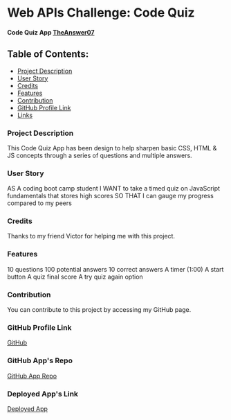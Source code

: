 # Web APIs Challenge: Code Quiz

#### Code Quiz App [TheAnswer07](https://github.com/TheAnswer07)


## Table of Contents:
* [Project Description](#project-description)
* [User Story](#username)
* [Credits](#credits)
* [Features](#features)
* [Contribution](#contribution)
* [GitHub Profile Link](#github-profile)
* [Links](#links)
  
### Project Description
This Code Quiz App has been design to help sharpen basic CSS, HTML & JS concepts through a series of questions and multiple answers.

### User Story
AS A coding boot camp student
I WANT to take a timed quiz on JavaScript fundamentals that stores high scores
SO THAT I can gauge my progress compared to my peers

### Credits
Thanks to my friend Victor for helping me with this project.

### Features
10 questions
100 potential answers
10 correct answers
A timer (1:00)
A start button
A quiz final score
A try quiz again option

### Contribution
You can contribute to this project by accessing my GitHub page.

### GitHub Profile Link
[GitHub](https://github.com/TheAnswer07)

### GitHub App's Repo
[GitHub App Repo](https://github.com/TheAnswer07/Code-Quiz.git)

### Deployed App's Link
[Deployed App](https://theanswer07.github.io/Code-Quiz/)



